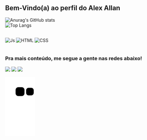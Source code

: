 ## Bem-Vindo(a) ao perfil do Alex Allan

![Anurag's GitHub stats](https://github-readme-stats.vercel.app/api?username=oalexallan&theme=moltack&show_icons=true)<br>
![Top Langs](https://github-readme-stats.vercel.app/api/top-langs/?username=oalexallan&layout=compact&theme=moltack)
<div style="display: inline_block"><br>
  <img align="center" alt="Js" height="30" width="90" src="https://img.shields.io/badge/JavaScript-F7DF1E?logo=javascript&logoColor=000&style=flat" >
  <img align="center" alt="HTML" height="30" width="90" src="https://img.shields.io/badge/HTML5-E34F26?logo=html5&logoColor=fff&style=flat">
  <img align="center" alt="CSS" height="30" width="90"  src="https://img.shields.io/badge/CSS3-1572B6?logo=css3&logoColor=fff&style=flat">
</div>
 
 <br>
 
  ### Pra mais conteúdo, me segue a gente nas redes abaixo!
 
<div> 
  <a href="https://www.frontendmentor.io/profile/oalexallan" target="_blank"><img src="https://img.shields.io/badge/Frontend%20Mentor-3F54A3?logo=frontendmentor&logoColor=fff&style=plastic" target="_blank"></a>
  <a href="https://www.instagram.com/oalexallan/?hl=pt-br" target="_blank"><img src="https://img.shields.io/badge/Instagram-E4405F?logo=instagram&logoColor=fff&style=plastic" target="_blank"></a>
    <a href="https://www.linkedin.com/in/alex-allan-silveira-a1b327264/" target="_blank"><img src="https://img.shields.io/badge/LinkedIn-0A66C2?logo=linkedin&logoColor=fff&style=plastic" target="_blank"></a>

 
  ![Snake animation](https://github.com/oalexallan/oalexallan/blob/output/github-contribution-grid-snake.svg)

</div>
